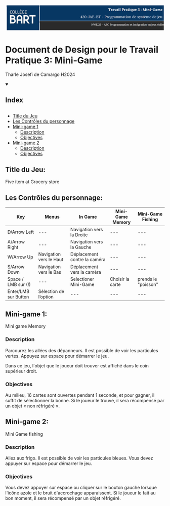 ![Header](https://github.com/tharle/sj_tp3_life_simulator/blob/main/header_readme.PNG)
# Document de Design pour le Travail Pratique 3: Mini-Game

Tharle Josefi de Camargo H2024

<details open>
<summary><h2>Index<h2></summary>

* [Title du Jeu](#title-du-jeu)
* [Les Contrôles du personnage](#les-contrôles-du-personnage)
* [Mini-game 1](#mini-game-1)
  * [Description](#description)
  * [Objectives](#objectives)
* [Mini-game 2](#mini-game-2)
  * [Description](#description-1)
  * [Objectives](#objectives-1)
</details>


## Title du Jeu:
Five item at Grocery store

## Les Contrôles du personnage:

Key | Menus |In Game | Mini-Game Memory | Mini-Game Fishing |
--- | --- | --- | --- | --- |
D/Arrow Left | --- | Navigation vers la Droite | --- | --- |
A/Arrow Right | --- | Navigation vers la Gauche | --- | --- |
W/Arrow Up | Navigation vers le Haut | Déplacement contre la caméra | --- | --- |
S/Arrow Down | Navigation vers le Bas | Déplacement vers la caméra | --- | --- |
Space / LMB sur (!) | --- | Selectioner Mini-Game | Choisir la carte | prends le "poisson" |
Enter/LMB sur Button | Sélection de l’option | --- | --- | --- |

## Mini-game 1: 
Mini game Memory

### Description

Parcourez les allées des dépanneurs. Il est possible de voir les particules vertes. Appuyez sur espace pour démarrer le jeu.

Dans ce jeu, l'objet que le joueur doit trouver est affiché dans le coin supérieur droit.

### Objectives
Au milieu, 16 cartes sont ouvertes pendant 1 seconde, et pour gagner, il suffit de sélectionner la bonne. Si le joueur le trouve, il sera récompensé par un objet « non réfrigéré ».


## Mini-game 2: 
Mini Game fishing

### Description

Allez aux frigo. Il est possible de voir les particules bleues. Vous devez appuyer sur espace pour démarrer le jeu.

### Objectives
Vous devez appuyer sur espace ou cliquer sur le bouton gauche lorsque l'icône azole et le bruit d'accrochage apparaissent. Si le joueur le fait au bon moment, il sera récompensé par un objet réfrigéré.
